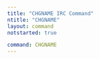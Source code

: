 ```yaml
---
title: "CHGNAME IRC Command"
ntitle: "CHGNAME"
layout: command
notstarted: true

command: CHGNAME
---
```

